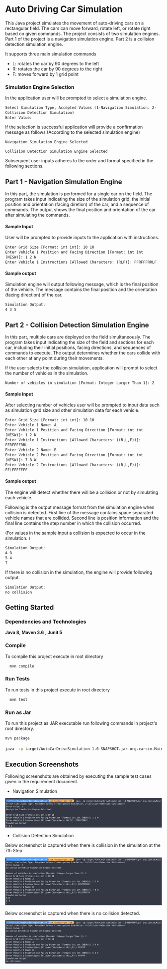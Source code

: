 # Auto Driving Car Simulation

This Java project simulates the movement of auto-driving cars on a rectangular field. The cars can move forward, rotate
left, or rotate right based on given commands. The project consists of two simulation engines. Part 1 of the project is
a navigation simulation engine. Part 2 is a collision detection simulation engine.

It supports three main simulation commands

- L: rotates the car by 90 degrees to the left
- R: rotates the car by 90 degrees to the right
- F: moves forward by 1 grid point

### Simulation Engine Selection

In the application user will be prompted to select a simulation engine.

```
Select Simulation Type, Accepted Values (1-Navigation Simulation. 2-Collision Detection Simulation)
Enter Value: 
```

If the selection is successful application will provide a confirmation message as follows (According to the selected
simulation engine)

```
Navigation Simulation Engine Selected
```

```
Collision Detection Simulation Engine Selected
```

Subsequent user inputs adheres to the order and format specified in the following sections.

## Part 1 - Navigation Simulation Engine

In this part, the simulation is performed for a single car on the field. The program takes input indicating the size of
the simulation grid, the initial position and orientation (facing diretion) of the car, and a sequence of commands. The
output
shows the final position and orientation of the car after simulating the commands.

#### Sample Input

User will be prompted to provide inputs to the application with instructions.

```
Enter Grid Size [Format: int int]: 10 10
Enter Vehicle 1 Position and Facing Direction [Format: int int (NESW)]: 1 2 N
Enter Vehicle 1 Instructions [Allowed Characters: (RLF)]: FFRFFFRRLF
```

#### Sample output

Simulation engine will output following message, which is the final position of the vehicle.
The message contains the final position and the orientation (facing direction) of the car.

```
Simulation Output:
4 3 S
```

## Part 2 - Collision Detection Simulation Engine

In this part, multiple cars are deployed on the field simultaneously. The program takes input indicating the size of the
field and sections for each car, including their initial positions, facing directions, and sequences of commands to
execute. The output determines whether the cars collide with each other at any point during their movements.

If the user selects the collision simulation, application will prompt to select the number of vehicles in the
simulation.

```
Number of vehicles in simulation [Format: Integer Larger Than 1]: 2
```

#### Sample input

After selecting number of vehicles user will be prompted to input data such as simulation grid size and other simulation
data for each vehicle.

```
Enter Grid Size [Format: int int]: 10 10
Enter Vehicle 1 Name: A
Enter Vehicle 1 Position and Facing Direction [Format: int int (NESW)]: 1 2 N
Enter Vehicle 1 Instructions [Allowed Characters: ((R,L,F))]: FFRFFFFRRL
Enter Vehicle 2 Name: B
Enter Vehicle 2 Position and Facing Direction [Format: int int (NESW)]: 7 8 W
Enter Vehicle 2 Instructions [Allowed Characters: ((R,L,F))]: FFLFFFFFFF
```

#### Sample output

The engine will detect whether there will be a collision or not by simulating each vehicle.

Following is the output message format from the simulation engine when collision is detected.
First line of the message contains space separated vehicle names that are collided. Second line is position information
and
the final line contains the step number in which the collision occurred.

(For values in the sample input a collision is expected to occur in the simulation. )

```
Simulation Output:
A B
5 4
7
```

If there is no collision in the simulation, the engine will provide following output.

```
Simulation Output:
no collision
```

## Getting Started

### Dependencies and Technologies

**Java 8**, **Maven 3.6** , **Junit 5**

### Compile

To compile this project execute in root directory

```bash
  mvn compile
```

### Run Tests

To run tests in this project execute in root directory

```bash
  mvn test
```

### Run as Jar

To run this project as JAR executable run following commands in project's root directory.

```bash
mvn package

java -cp target/AutoCarDriveSimulation-1.0-SNAPSHOT.jar org.carsim.Main
```

## Execution Screenshots

Following screenshots are obtained by executing the sample test cases given in the requirement document.

- Navigation Simulation

![Image Alt text](TestingScreenshots/Part_1.png)

- Collision Detection Simulation

Below screenshot is captured when there is collision in the simulation at the 7th Step

![Image Alt text](TestingScreenshots/Part_2_Collision.png)

Below screenshot is captured when there is no collision detected.

![Image Alt text](TestingScreenshots/Part_2_No_Collision.png)



